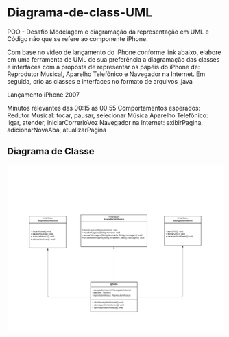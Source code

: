 # Diagrama-de-class-UML
POO - Desafio
Modelagem e diagramação da representação em UML e Código não que se refere ao componente iPhone.

Com base no vídeo de lançamento do iPhone conforme link abaixo, elabore em uma ferramenta de UML de sua preferência a diagramação das classes e interfaces com a proposta de representar os papéis do iPhone de: Reprodutor Musical, Aparelho Telefônico e Navegador na Internet. Em seguida, crio as classes e interfaces no formato de arquivos .java

Lançamento iPhone 2007

Minutos relevantes das 00:15 às 00:55
Comportamentos esperados:
Redutor Musical: tocar, pausar, selecionar Música
Aparelho Telefônico: ligar, atender, iniciarCorrerioVoz
Navegador na Internet: exibirPagina, adicionarNovaAba, atualizarPagina

## Diagrama de Classe

<p> <img src="Classe-UML.jpeg">
</p>